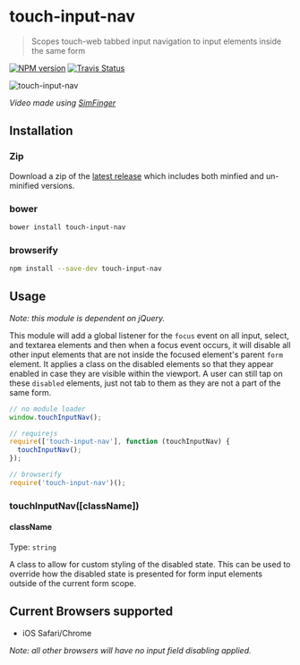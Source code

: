 # touch-input-nav

> Scopes touch-web tabbed input navigation to input elements inside the same form

[![NPM version](https://badge.fury.io/js/touch-input-nav.png)](http://badge.fury.io/js/touch-input-nav) [![Travis Status](https://travis-ci.org/ChrisWren/touch-input-nav.png)](https://travis-ci.org/ChrisWren/touch-input-nav)

![touch-input-nav](http://i.imgur.com/adaP4uB.gif)

*Video made using [SimFinger](https://github.com/atebits/SimFinger)*

## Installation

### Zip

Download a zip of the [latest release](https://github.com/ChrisWren/touch-input-nav/releases/latest) which includes both minfied and un-minified versions.

### bower

```bash
bower install touch-input-nav
```

### browserify

```bash
npm install --save-dev touch-input-nav
```

## Usage

*Note: this module is dependent on jQuery.*

This module will add a global listener for the `focus` event on all input, select, and textarea elements and then when a focus event occurs, it will disable all other input elements that are not inside the focused element's parent `form` element. It applies a class on the disabled elements so that they appear enabled in case they are visible within the viewport. A user can still tap on these `disabled` elements, just not tab to them as they are not a part of the same form.

```js
// no module loader
window.touchInputNav();

// requirejs
require(['touch-input-nav'], function (touchInputNav) {
  touchInputNav();
});

// browserify
require('touch-input-nav')();
```

### touchInputNav([className])

#### className
Type: `string`

A class to allow for custom styling of the disabled state. This can be used to override how the disabled state is presented for form input elements outside of the current form scope.

## Current Browsers supported

- iOS Safari/Chrome

*Note: all other browsers will have no input field disabling applied.*
